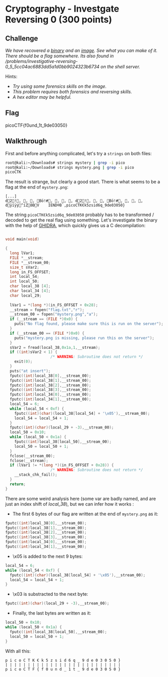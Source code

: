
# Cryptography - Investgate Reversing 0 (300 points)

## Challenge

*We have recovered a [binary](./mystery) and an [image](./mystery.png). See what you can make of it. There should be a flag somewhere. Its also found in /problems/investigative-reversing-0_5_5cc04ac6883dd5a1d0bb9024323b6734 on the shell server.*

Hints:

* *Try using some forensics skills on the image.*
* *This problem requires both forensics and reversing skills.*
* *A hex editor may be helpful.*

## Flag

picoCTF{f0und_1t_9de03050}

## Walkthrough

First and before anything complicated, let's try a `strings` on both files:

```bash
root@kali:~/Downloads# strings mystery | grep -i pico
root@kali:~/Downloads# strings mystery.png | grep -i pico
picoCTK
```

The result is strange, but clearly a good start. There is what seems to be a flag at the end of `mystery.png`:

```raw
[...]
d2!‚ ‚ ‚ Bö!#‚ ‚ ‚ ‚ d2!‚ ‚ ‚ Bö!#‚ ‚ ‚ ‚ dÿïÿý^íZ8ÐV    IEND®B`‚picoCTK€k5zsid6q_9de03050}
```

The string `picoCTK€k5zsid6q_9de03050` probably has to be transformed / decoded to get the real flag using something. Let's investigate the binary with the help of [GHIDRA](https://ghidra-sre.org/), which quickly gives us a C decompilation:

```C

void main(void)

{
  long lVar1;
  FILE *__stream;
  FILE *__stream_00;
  size_t sVar2;
  long in_FS_OFFSET;
  int local_54;
  int local_50;
  char local_38 [4];
  char local_34 [4];
  char local_29;
  
  lVar1 = *(long *)(in_FS_OFFSET + 0x28);
  __stream = fopen("flag.txt","r");
  __stream_00 = fopen("mystery.png","a");
  if (__stream == (FILE *)0x0) {
    puts("No flag found, please make sure this is run on the server");
  }
  if (__stream_00 == (FILE *)0x0) {
    puts("mystery.png is missing, please run this on the server");
  }
  sVar2 = fread(local_38,0x1a,1,__stream);
  if ((int)sVar2 < 1) {
                    /* WARNING: Subroutine does not return */
    exit(0);
  }
  puts("at insert");
  fputc((int)local_38[0],__stream_00);
  fputc((int)local_38[1],__stream_00);
  fputc((int)local_38[2],__stream_00);
  fputc((int)local_38[3],__stream_00);
  fputc((int)local_34[0],__stream_00);
  fputc((int)local_34[1],__stream_00);
  local_54 = 6;
  while (local_54 < 0xf) {
    fputc((int)(char)(local_38[local_54] + '\x05'),__stream_00);
    local_54 = local_54 + 1;
  }
  fputc((int)(char)(local_29 + -3),__stream_00);
  local_50 = 0x10;
  while (local_50 < 0x1a) {
    fputc((int)local_38[local_50],__stream_00);
    local_50 = local_50 + 1;
  }
  fclose(__stream_00);
  fclose(__stream);
  if (lVar1 != *(long *)(in_FS_OFFSET + 0x28)) {
                    /* WARNING: Subroutine does not return */
    __stack_chk_fail();
  }
  return;
}
```

There are some weird analysis here (some var are badly named, and are just an index shift of *local_38*), but we can infer how it works :

* The first 6 bytes of our flag are written at the end of `mystery.png` as it:

```C
fputc((int)local_38[0],__stream_00);
fputc((int)local_38[1],__stream_00);
fputc((int)local_38[2],__stream_00);
fputc((int)local_38[3],__stream_00);
fputc((int)local_34[0],__stream_00);
fputc((int)local_34[1],__stream_00);
```

* \x05 is added to the next 9 bytes:

```C
local_54 = 6;
while (local_54 < 0xf) {
  fputc((int)(char)(local_38[local_54] + '\x05'),__stream_00);
  local_54 = local_54 + 1;
}
```

* \x03 is substracted to the next byte:

```C
fputc((int)(char)(local_29 + -3),__stream_00);
```

* Finally, the last bytes are written as it:

```C
local_50 = 0x10;
while (local_50 < 0x1a) {
  fputc((int)local_38[local_50],__stream_00);
  local_50 = local_50 + 1;
}
```

With all this:

```raw
p i c o C T K € k 5 z s i d 6 q _ 9 d e 0 3 0 5 0 }
| | | | | | | | | | | | | | | | | | | | | | | | | |
p i c o C T F { f 0 u n d _ 1 t _ 9 d e 0 3 0 5 0 }
```
